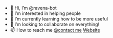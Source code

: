 - 👋 Hi, I’m @ravena-bot
- 👀 I’m interested in helping people
- 🌱 I’m currently learning how to be more useful
- 💞️ I’m looking to collaborate on everything!
- 📫 How to reach me [@contact me](mailto:contato@ravenabot.com) [Website](http://ravena.website)


